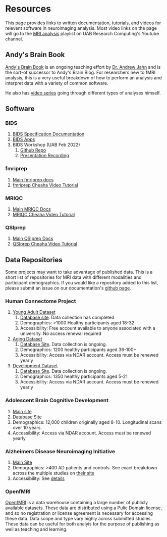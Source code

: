 # Resources

<!-- markdownlint-disable MD024 -->

This page provides links to written documentation, tutorials, and videos for relevent software in neuroimaging analysis. Most video links on the page will go to the [MRI analysis](https://www.youtube.com/playlist?list=PLfodFxaCrr0eNkoc2F1IOidg4qe_TuOT4) playlist on UAB Research Computing's Youtube channel.

## Andy's Brain Book

[Andy's Brain Book](https://andysbrainbook.readthedocs.io/en/latest/) is an ongoing teaching effort by [Dr. Andrew Jahn](https://www.andysbrainblog.com/about) and is the sort-of successor to Andy's Brain Blog. For researchers new to fMRI analysis, this is a very useful breakdown of how to perform an analysis and interpret data with a variety of common software.

He also has [video series](https://www.andysbrainblog.com/videos) going through different types of analyses himself.

## Software

### BIDS

1. [BIDS Specification Documentation](https://bids-specification.readthedocs.io/en/stable/)
2. [BIDS Apps](https://bids-apps.neuroimaging.io/)
3. BIDS Workshop (UAB Feb 2022)
    1. [Github Repo](https://github.com/mdefende/BIDS-workshop-2022)
    2. [Presentation Recording](https://www.youtube.com/watch?v=W1FITjZXJ0Y)

### fmriprep

1. [Main fmriprep docs](https://fmriprep.org)
2. [fmriprep Cheaha Video Tutorial](https://youtu.be/4W6qBIpE404)

### MRIQC

1. [Main MRIQC Docs](https://mriqc.readthedocs.io/en/stable/)
2. [MRIQC Cheaha Video Tutorial](https://www.youtube.com/watch?v=In6Dez_uuxQ)

### QSIprep

1. [Main QSIprep Docs](https://qsiprep.readthedocs.io/en/stable/)
2. [QSIprep Cheaha Video Tutorial](https://youtu.be/vJ6-wNgnNtI)

## Data Repositories

Some projects may want to take advantage of published data. This is a short list of repositories for MRI data with different modalities and participant demographics. If you would like a repository added to this list, please submit an issue on our documentation's [github page](https://github.com/UAB-CINL/UAB-CINL.github.io).

### Human Connectome Project

1. [Young Adult Dataset](https://www.humanconnectome.org/study/hcp-young-adult)
   1. [Database site](db.humanconnectome.org). Data collection has completed
   2. Demographics: >1000 Healthy participants aged 18-32
   3. Accessibility: Free account available to anyone associated with a university. No access renewal required
2. [Aging Dataset](https://www.humanconnectome.org/study/hcp-lifespan-aging)
   1. [Database Site](https://nda.nih.gov/general-query.html?q=query=featured-datasets:HCP%20Aging%20and%20Development). Data collection is ongoing.
   2. Demographics: 1200 healthy participants aged 36-100+
   3. Accessibility: Access via NDAR account. Access must be renewed yearly
3. [Development Dataset](https://www.humanconnectome.org/study/hcp-lifespan-development)
   1. [Database Site](https://nda.nih.gov/general-query.html?q=query=featured-datasets:HCP%20Aging%20and%20Development). Data collection is ongoing.
   2. Demographics: 1350 healthy participants aged 5-21
   3. Accessibility: Access via NDAR account. Access must be renewed yearly

### Adolescent Brain Cognitive Development

1. [Main site](https://abcdstudy.org/)
2. [Database Site](https://nda.nih.gov/general-query.html?q=query=featured-datasets:Adolescent%20Brain%20Cognitive%20Development%20Study%20(ABCD))
3. Demographics: 12,000 children originally aged 8-10. Longitudinal scans over 10 years.
4. Accessibility: Access via NDAR account. Access must be renewed yearly

### Alzheimers Disease Neuroimaging Initiative

1. [Main Site](https://adni.loni.usc.edu/)
2. Demographics: >400 AD patients and controls. See exact breakdown across the multiple studies on [their site](https://adni.loni.usc.edu/about/)
3. Accessibility: See [details](https://adni.loni.usc.edu/data-samples/access-data/)

### OpenfMRI

[OpenfMRI](https://openfmri.org/) is a data warehouse containing a large number of publicly available datasets. These data are distributed using a Pulic Domain license, and so no registration or license agreement is necessary for accessing these data. Data scope and type vary highly across submitted studies. These data can be useful for both analyis for the purpose of publishing as well as teaching and learning.
